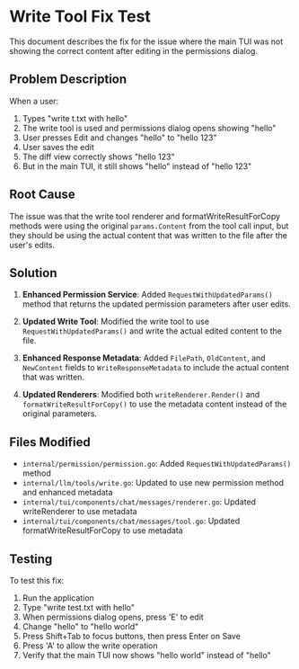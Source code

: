 # Write Tool Fix Test

This document describes the fix for the issue where the main TUI was not showing the correct content after editing in the permissions dialog.

## Problem Description

When a user:
1. Types "write t.txt with hello"
2. The write tool is used and permissions dialog opens showing "hello"
3. User presses Edit and changes "hello" to "hello 123"
4. User saves the edit
5. The diff view correctly shows "hello 123"
6. But in the main TUI, it still shows "hello" instead of "hello 123"

## Root Cause

The issue was that the write tool renderer and formatWriteResultForCopy methods were using the original `params.Content` from the tool call input, but they should be using the actual content that was written to the file after the user's edits.

## Solution

1. **Enhanced Permission Service**: Added `RequestWithUpdatedParams()` method that returns the updated permission parameters after user edits.

2. **Updated Write Tool**: Modified the write tool to use `RequestWithUpdatedParams()` and write the actual edited content to the file.

3. **Enhanced Response Metadata**: Added `FilePath`, `OldContent`, and `NewContent` fields to `WriteResponseMetadata` to include the actual content that was written.

4. **Updated Renderers**: Modified both `writeRenderer.Render()` and `formatWriteResultForCopy()` to use the metadata content instead of the original parameters.

## Files Modified

- `internal/permission/permission.go`: Added `RequestWithUpdatedParams()` method
- `internal/llm/tools/write.go`: Updated to use new permission method and enhanced metadata
- `internal/tui/components/chat/messages/renderer.go`: Updated writeRenderer to use metadata
- `internal/tui/components/chat/messages/tool.go`: Updated formatWriteResultForCopy to use metadata

## Testing

To test this fix:
1. Run the application
2. Type "write test.txt with hello"
3. When permissions dialog opens, press 'E' to edit
4. Change "hello" to "hello world"
5. Press Shift+Tab to focus buttons, then press Enter on Save
6. Press 'A' to allow the write operation
7. Verify that the main TUI now shows "hello world" instead of "hello"
